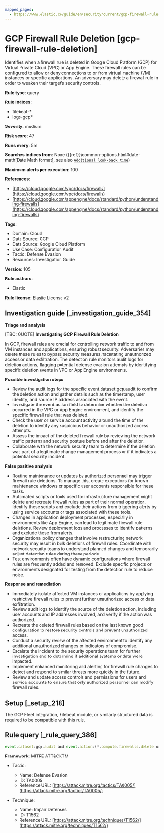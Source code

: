 ```yaml
---
mapped_pages:
  - https://www.elastic.co/guide/en/security/current/gcp-firewall-rule-deletion.html
---
```


# GCP Firewall Rule Deletion [gcp-firewall-rule-deletion]

Identifies when a firewall rule is deleted in Google Cloud Platform (GCP) for Virtual Private Cloud (VPC) or App Engine. These firewall rules can be configured to allow or deny connections to or from virtual machine (VM) instances or specific applications. An adversary may delete a firewall rule in order to weaken their target’s security controls.

**Rule type**: query

**Rule indices**:

* filebeat-*
* logs-gcp*

**Severity**: medium

**Risk score**: 47

**Runs every**: 5m

**Searches indices from**: None ({{ref}}/common-options.html#date-math[Date Math format], see also [`Additional look-back time`](docs-content://solutions/security/detect-and-alert/create-detection-rule.md#rule-schedule))

**Maximum alerts per execution**: 100

**References**:

* [https://cloud.google.com/vpc/docs/firewalls](https://cloud.google.com/vpc/docs/firewalls)
* [https://cloud.google.com/appengine/docs/standard/python/understanding-firewalls](https://cloud.google.com/appengine/docs/standard/python/understanding-firewalls)

**Tags**:

* Domain: Cloud
* Data Source: GCP
* Data Source: Google Cloud Platform
* Use Case: Configuration Audit
* Tactic: Defense Evasion
* Resources: Investigation Guide

**Version**: 105

**Rule authors**:

* Elastic

**Rule license**: Elastic License v2

## Investigation guide [_investigation_guide_354]

**Triage and analysis**

[TBC: QUOTE]
**Investigating GCP Firewall Rule Deletion**

In GCP, firewall rules are crucial for controlling network traffic to and from VM instances and applications, ensuring robust security. Adversaries may delete these rules to bypass security measures, facilitating unauthorized access or data exfiltration. The detection rule monitors audit logs for deletion actions, flagging potential defense evasion attempts by identifying specific deletion events in VPC or App Engine environments.

**Possible investigation steps**

* Review the audit logs for the specific event.dataset:gcp.audit to confirm the deletion action and gather details such as the timestamp, user identity, and source IP address associated with the event.
* Investigate the event.action field to determine whether the deletion occurred in the VPC or App Engine environment, and identify the specific firewall rule that was deleted.
* Check the user or service account activity around the time of the deletion to identify any suspicious behavior or unauthorized access attempts.
* Assess the impact of the deleted firewall rule by reviewing the network traffic patterns and security posture before and after the deletion.
* Collaborate with the network security team to determine if the deletion was part of a legitimate change management process or if it indicates a potential security incident.

**False positive analysis**

* Routine maintenance or updates by authorized personnel may trigger firewall rule deletions. To manage this, create exceptions for known maintenance windows or specific user accounts responsible for these tasks.
* Automated scripts or tools used for infrastructure management might delete and recreate firewall rules as part of their normal operation. Identify these scripts and exclude their actions from triggering alerts by using service accounts or tags associated with these tools.
* Changes in application deployment processes, especially in environments like App Engine, can lead to legitimate firewall rule deletions. Review deployment logs and processes to identify patterns and exclude these from alerts.
* Organizational policy changes that involve restructuring network security may result in bulk deletions of firewall rules. Coordinate with network security teams to understand planned changes and temporarily adjust detection rules during these periods.
* Test environments often have dynamic configurations where firewall rules are frequently added and removed. Exclude specific projects or environments designated for testing from the detection rule to reduce noise.

**Response and remediation**

* Immediately isolate affected VM instances or applications by applying restrictive firewall rules to prevent further unauthorized access or data exfiltration.
* Review audit logs to identify the source of the deletion action, including user accounts and IP addresses involved, and verify if the action was authorized.
* Recreate the deleted firewall rules based on the last known good configuration to restore security controls and prevent unauthorized access.
* Conduct a security review of the affected environment to identify any additional unauthorized changes or indicators of compromise.
* Escalate the incident to the security operations team for further investigation and to determine if additional systems or data were impacted.
* Implement enhanced monitoring and alerting for firewall rule changes to detect and respond to similar threats more quickly in the future.
* Review and update access controls and permissions for users and service accounts to ensure that only authorized personnel can modify firewall rules.


## Setup [_setup_218]

The GCP Fleet integration, Filebeat module, or similarly structured data is required to be compatible with this rule.


## Rule query [_rule_query_386]

```js
event.dataset:gcp.audit and event.action:(*.compute.firewalls.delete or google.appengine.*.Firewall.Delete*Rule)
```

**Framework**: MITRE ATT&CKTM

* Tactic:

    * Name: Defense Evasion
    * ID: TA0005
    * Reference URL: [https://attack.mitre.org/tactics/TA0005/](https://attack.mitre.org/tactics/TA0005/)

* Technique:

    * Name: Impair Defenses
    * ID: T1562
    * Reference URL: [https://attack.mitre.org/techniques/T1562/](https://attack.mitre.org/techniques/T1562/)



